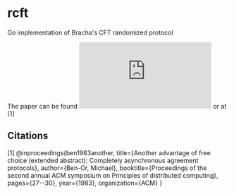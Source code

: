 # rcft
Go implementation of Bracha's CFT randomized protocol

The paper can be found ![here](https://zoo.cs.yale.edu/classes/cs426/2013/bib/bracha85asynchronous.pdf) or at [1]


## Citations
[1] @inproceedings{ben1983another,
  title={Another advantage of free choice (extended abstract): Completely asynchronous agreement protocols},
  author={Ben-Or, Michael},
  booktitle={Proceedings of the second annual ACM symposium on Principles of distributed computing},
  pages={27--30},
  year={1983},
  organization={ACM}
}
